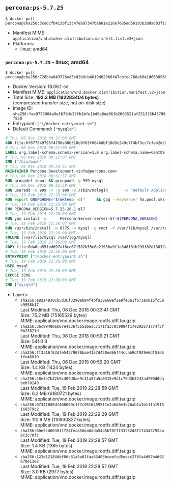 ## `percona:ps-5.7.25`

```console
$ docker pull percona@sha256:3ce8cfb4130f13c47eb87347bab81e216e7685ed50193628dad03f1d6ae94e46
```

-	Manifest MIME: `application/vnd.docker.distribution.manifest.list.v2+json`
-	Platforms:
	-	linux; amd64

### `percona:ps-5.7.25` - linux; amd64

```console
$ docker pull percona@sha256:728bba043726ed5c82b8cb4819d02068f47cbfec768a6641d663896be2b9dd73
```

-	Docker Version: 18.06.1-ce
-	Manifest MIME: `application/vnd.docker.distribution.manifest.v2+json`
-	Total Size: **192.3 MB (192283404 bytes)**  
	(compressed transfer size, not on-disk size)
-	Image ID: `sha256:fae9775984a9efb79dc32fb1bfe1bd8a8ee061b2003521af251325b43789f828`
-	Entrypoint: `["\/docker-entrypoint.sh"]`
-	Default Command: `["mysqld"]`

```dockerfile
# Thu, 06 Dec 2018 00:21:06 GMT
ADD file:6f877549795f4798a38b318c0f63f6646dbf10d3c249c7f4b73cc7cfe42dc0f5 in / 
# Thu, 06 Dec 2018 00:21:06 GMT
LABEL org.label-schema.schema-version=1.0 org.label-schema.name=CentOS Base Image org.label-schema.vendor=CentOS org.label-schema.license=GPLv2 org.label-schema.build-date=20181205
# Thu, 06 Dec 2018 00:21:07 GMT
CMD ["/bin/bash"]
# Thu, 06 Dec 2018 00:50:51 GMT
MAINTAINER Percona Development <info@percona.com>
# Thu, 06 Dec 2018 00:51:57 GMT
RUN groupdel input && groupadd -g 999 mysql
# Thu, 06 Dec 2018 00:51:58 GMT
RUN useradd -u 999 -r -g 999 -s /sbin/nologin 		-c "Default Application User" mysql
# Tue, 19 Feb 2019 22:25:04 GMT
RUN export GNUPGHOME="$(mktemp -d)" 	&& gpg --keyserver ha.pool.sks-keyservers.net --recv-keys 430BDF5C56E7C94E848EE60C1C4CBDCDCD2EFD2A 	&& gpg --export --armor 430BDF5C56E7C94E848EE60C1C4CBDCDCD2EFD2A > ${GNUPGHOME}/RPM-GPG-KEY-Percona 	&& rpmkeys --import ${GNUPGHOME}/RPM-GPG-KEY-Percona /etc/pki/rpm-gpg/RPM-GPG-KEY-CentOS-7         && curl -L -o /tmp/percona-release.rpm https://repo.percona.com/percona/yum/percona-release-0.1-10.noarch.rpm 	&& rpmkeys --checksig /tmp/percona-release.rpm 	&& yum install -y /tmp/percona-release.rpm 	&& rm -rf "$GNUPGHOME" /tmp/percona-release.rpm         && percona-release enable original release
# Tue, 19 Feb 2019 22:25:05 GMT
ENV PERCONA_VERSION=5.7.25-28.1.el7
# Tue, 19 Feb 2019 22:26:06 GMT
RUN yum install -y 		Percona-Server-server-57-${PERCONA_VERSION} 		Percona-Server-tokudb-57-${PERCONA_VERSION} 		Percona-Server-rocksdb-57-${PERCONA_VERSION} 		jemalloc 		which 		policycoreutils 	&& yum clean all 	&& rm -rf /var/cache/yum /var/lib/mysql
# Tue, 19 Feb 2019 22:26:07 GMT
RUN /usr/bin/install -m 0775 -o mysql -g root -d /var/lib/mysql /var/run/mysqld /docker-entrypoint-initdb.d 	&& find /etc/percona-server.cnf /etc/percona-server.conf.d /etc/my.cnf.d -name '*.cnf' -print0 		| xargs -0 grep -lZE '^(bind-address|log|user)' 		| xargs -rt -0 sed -Ei 's/^(bind-address|log|user)/#&/' 	&& printf '[mysqld]\nskip-host-cache\nskip-name-resolve\n' > /etc/my.cnf.d/docker.cnf 	&& /usr/bin/install -m 0664 -o mysql -g root /dev/null /etc/sysconfig/mysql 	&& echo "LD_PRELOAD=/usr/lib64/libjemalloc.so.1" >> /etc/sysconfig/mysql 	&& echo "THP_SETTING=never" >> /etc/sysconfig/mysql 	&& ln -s /etc/my.cnf.d /etc/mysql 	&& chown -R mysql:root /etc/percona-server.cnf /etc/percona-server.conf.d /etc/my.cnf.d 	&& chmod -R ug+rwX /etc/percona-server.cnf /etc/percona-server.conf.d /etc/my.cnf.d
# Tue, 19 Feb 2019 22:26:08 GMT
VOLUME [/var/lib/mysql /var/log/mysql]
# Tue, 19 Feb 2019 22:26:08 GMT
COPY file:8da6ca55fbd697af8ce67f582b55e6e21956a9f1a34618fb299f82d13032a67c in /docker-entrypoint.sh 
# Tue, 19 Feb 2019 22:26:08 GMT
ENTRYPOINT ["/docker-entrypoint.sh"]
# Tue, 19 Feb 2019 22:26:08 GMT
USER mysql
# Tue, 19 Feb 2019 22:26:09 GMT
EXPOSE 3306
# Tue, 19 Feb 2019 22:26:09 GMT
CMD ["mysqld"]
```

-	Layers:
	-	`sha256:a02a4930cb5d36f3290eb84f4bfa30668ef2e9fe3a1fb73ec015fc58b9958b17`  
		Last Modified: Thu, 06 Dec 2018 00:33:41 GMT  
		Size: 75.2 MB (75165529 bytes)  
		MIME: application/vnd.docker.image.rootfs.diff.tar.gzip
	-	`sha256:36c9949b6b67e4236f5b5abeac7171fa3c0c9884f17e292571774f3f0b23821d`  
		Last Modified: Thu, 06 Dec 2018 00:59:21 GMT  
		Size: 541.0 B  
		MIME: application/vnd.docker.image.rootfs.diff.tar.gzip
	-	`sha256:ff3a16f63d7e54379670bae4157d428ed66f44ccab9df929e6df51e5ffe46019`  
		Last Modified: Thu, 06 Dec 2018 00:59:20 GMT  
		Size: 1.4 KB (1424 bytes)  
		MIME: application/vnd.docker.image.rootfs.diff.tar.gzip
	-	`sha256:48e3e7b32b9c409d0ae9c31a87a5a0315e9d1c79d3b5242ad709d0dabeb70240`  
		Last Modified: Tue, 19 Feb 2019 22:28:59 GMT  
		Size: 6.2 MB (6180721 bytes)  
		MIME: application/vnd.docker.image.rootfs.diff.tar.gzip
	-	`sha256:07341880df468609c1f7c9516499511e2a6d0e3b26ab1a1b111a1915168379c2`  
		Last Modified: Tue, 19 Feb 2019 22:29:29 GMT  
		Size: 110.9 MB (110930827 bytes)  
		MIME: application/vnd.docker.image.rootfs.diff.tar.gzip
	-	`sha256:60e9cd003811724feca56ea0dda54a5b78fff33252d8f174343792aa0c3c70fc`  
		Last Modified: Tue, 19 Feb 2019 22:28:57 GMT  
		Size: 1.4 KB (1385 bytes)  
		MIME: application/vnd.docker.image.rootfs.diff.tar.gzip
	-	`sha256:122e12184dbf06c81a3a61faa63403bceefcd5eecc276fa4d97b4d92670e11e2`  
		Last Modified: Tue, 19 Feb 2019 22:28:57 GMT  
		Size: 3.0 KB (2977 bytes)  
		MIME: application/vnd.docker.image.rootfs.diff.tar.gzip
